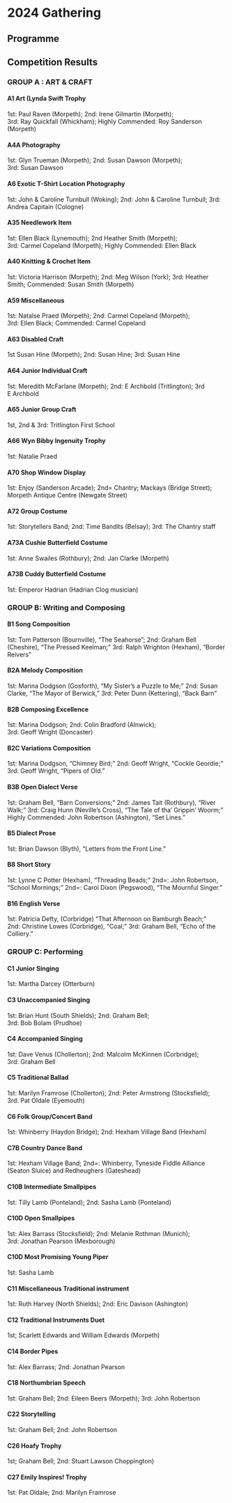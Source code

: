 # 2024 Gathering

## Programme

## Competition Results

### GROUP A :  ART & CRAFT

#### A1 Art (Lynda Swift Trophy
1st:  Paul Raven (Morpeth); 2nd:  Irene Gilmartin (Morpeth);  
3rd:  Ray Quickfall (Whickham);  Highly Commended:  Roy Sanderson
(Morpeth)

#### A4A Photography
1st:  Glyn Trueman (Morpeth);  2nd:  Susan Dawson (Morpeth);   
3rd:  Susan Dawson

#### A6 Exotic T-Shirt Location Photography
1st:  John & Caroline Turnbull (Woking);  2nd:   John & Caroline
Turnbull;  3rd:  Andrea Capitain (Cologne)

#### A35 Needlework Item
1st:  Ellen Black (Lynemouth);  2nd  Heather Smith (Morpeth);   
3rd:  Carmel Copeland (Morpeth);  Highly Commended:  Ellen Black

#### A40 Knitting & Crochet Item
1st:  Victoria Harrison (Morpeth);  2nd:  Meg Wilson (York);  3rd:  Heather
Smith;  Commended:  Susan Smith (Morpeth)

#### A59 Miscellaneous
1st:  Natalse Praed (Morpeth);  2nd:  Carmel Copeland (Morpeth);   
3rd: Ellen Black;  Commended:  Carmel Copeland

#### A63 Disabled Craft  
1st Susan Hine (Morpeth);  2nd:  Susan Hine;  3rd:  Susan Hine

#### A64  Junior Individual Craft
1st:  Meredith McFarlane (Morpeth);  2nd:  E Archbold (Tritlington); 3rd  
E Archbold   

#### A65  Junior Group Craft
1st, 2nd & 3rd:  Tritlington First School

#### A66 Wyn Bibby Ingenuity Trophy
1st:  Natalie Praed

#### A70 Shop Window Display
1st:  Enjoy (Sanderson Arcade);  2nd=  Chantry;  Mackays (Bridge Street);
Morpeth Antique Centre (Newgate Street)

#### A72 Group Costume
1st:  Storytellers Band;  2nd:  Time Bandits (Belsay);  3rd:  The Chantry
staff

#### A73A Cushie Butterfield Costume
1st:  Anne Swailes (Rothbury);  2nd:  Jan Clarke (Morpeth)

#### A73B Cuddy Butterfield Costume
1st:  Emperor Hadrian (Hadrian Clog musician)   

### GROUP B:  Writing and Composing

#### B1 Song Composition
1st:  Tom Patterson (Bournville), “The Seahorse”;  2nd:  Graham Bell
(Cheshire), “The Pressed Keelman;”  3rd:  Ralph Wrighton (Hexham),
“Border Reivers”  

#### B2A Melody Composition
1st:  Marina Dodgson (Gosforth), “My Sister’s a Puzzle to Me;” 2nd:
Susan Clarke, “The Mayor of Berwick,” 3rd:  Peter Dunn (Kettering),
“Back Barn”  

#### B2B Composing Excellence
1st:  Marina Dodgson; 2nd:  Colin Bradford (Alnwick);  
3rd:  Geoff Wright (Doncaster)

#### B2C Variations Composition
1st:  Marina Dodgson, “Chimney Bird;” 2nd:  Geoff Wright, “Cockle
Geordie;” 3rd: Geoff Wright, “Pipers of Old.”

#### B3B Open Dialect Verse
1st:  Graham Bell, “Barn Conversions;” 2nd:  James Tait (Rothbury),
“River Walk;” 3rd:  Craig Hunn (Neville’s Cross), “The Tale of tha’
Grippin’ Woorm;” Highly Commended:  John Robertson (Ashington),
“Set Lines.”

#### B5 Dialect Prose
1st:  Brian Dawson (Blyth), “Letters from the Front Line.”

#### B8 Short Story
1st:  Lynne C Potter (Hexham), “Threading Beads;” 2nd=:  John
Robertson, “School Mornings;”  2nd=:  Carol Dixon (Pegswood), “The
Mournful Singer.”   

#### B16 English Verse
1st:  Patricia Defty, (Corbridge) “That Afternoon on Bamburgh Beach;”  
2nd:  Christine Lowes (Corbridge), “Coal;”  3rd:  Graham Bell, “Echo of
the Colliery.”

### GROUP C:  Performing

#### C1 Junior Singing
1st:  Martha Darcey (Otterburn)

#### C3 Unaccompanied Singing
1st:  Brian Hunt (South Shields);  2nd:  Graham Bell;   
3rd:  Bob Bolam (Prudhoe)

#### C4 Accompanied Singing
1st: Dave Venus (Chollerton);  2nd:  Malcolm McKinnen (Corbridge);   
3rd:  Graham Bell

#### C5 Traditional Ballad
1st:  Marilyn Framrose (Chollerton);  2nd:  Peter Armstrong (Stocksfield);  
3rd:  Pat Oldale (Eyemouth)

#### C6  Folk Group/Concert Band
1st:  Whinberry (Haydon Bridge);  2nd:  Hexham Village Band (Hexham)

#### C7B Country Dance Band
1st:  Hexham Village Band;  2nd=:  Whinberry, Tyneside Fiddle Alliance
(Seaton Sluice) and Redheughers (Gateshead)

#### C10B Intermediate Smallpipes
1st:  Tilly Lamb (Ponteland);  2nd:  Sasha Lamb (Ponteland)

#### C10D Open Smallpipes
1st:  Alex Barrass (Stocksfield);  2nd:  Melanie Rothman (Munich);   
3rd:  Jonathan Pearson (Mexborough)

#### C10D Most Promising Young Piper
1st:  Sasha Lamb

#### C11 Miscellaneous Traditional instrument
1st:  Ruth Harvey (North Shields);  2nd:  Eric Davison (Ashington)

#### C12 Traditional Instruments Duet
1st;  Scarlett Edwards and William Edwards (Morpeth)

#### C14 Border Pipes
1st:  Alex Barrass;  2nd:  Jonathan Pearson

#### C18 Northumbrian Speech
1st:  Graham Bell;  2nd:  Eileen Beers (Morpeth);  3rd:  John Robertson

#### C22 Storytelling
1st:  Graham Bell;  2nd:  John Robertson

#### C26 Hoafy Trophy
1st;  Graham Bell;  2nd:  Stuart Lawson Choppington)

#### C27 Emily Inspires! Trophy
1st:  Pat Oldale; 2nd:  Marilyn Framrose 